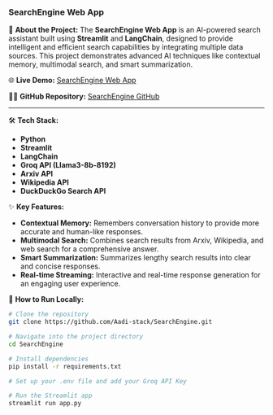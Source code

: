 ### SearchEngine Web App

🚀 **About the Project:**
The **SearchEngine Web App** is an AI-powered search assistant built using **Streamlit** and **LangChain**, designed to provide intelligent and efficient search capabilities by integrating multiple data sources. This project demonstrates advanced AI techniques like contextual memory, multimodal search, and smart summarization.

🌐 **Live Demo:** [SearchEngine Web App](https://searchengine-2j6gu2sn6rd4eozezig64s.streamlit.app/)

🧑‍💻 **GitHub Repository:** [SearchEngine GitHub](https://github.com/Aadi-stack/SearchEngine)

---

🛠 **Tech Stack:**
- **Python**
- **Streamlit**
- **LangChain**
- **Groq API (Llama3-8b-8192)**
- **Arxiv API**
- **Wikipedia API**
- **DuckDuckGo Search API**

✨ **Key Features:**
- **Contextual Memory:** Remembers conversation history to provide more accurate and human-like responses.
- **Multimodal Search:** Combines search results from Arxiv, Wikipedia, and web search for a comprehensive answer.
- **Smart Summarization:** Summarizes lengthy search results into clear and concise responses.
- **Real-time Streaming:** Interactive and real-time response generation for an engaging user experience.

📂 **How to Run Locally:**
```bash
# Clone the repository
git clone https://github.com/Aadi-stack/SearchEngine.git

# Navigate into the project directory
cd SearchEngine

# Install dependencies
pip install -r requirements.txt

# Set up your .env file and add your Groq API Key

# Run the Streamlit app
streamlit run app.py
```



